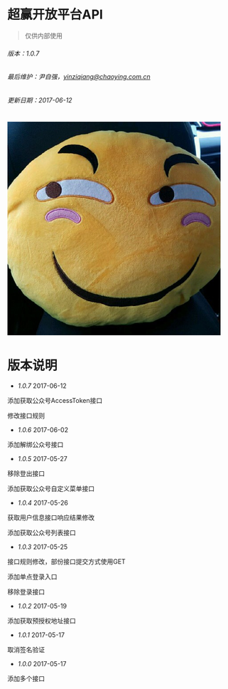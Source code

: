 # 超赢开放平台API

> 仅供内部使用

###### 版本：1.0.7

###### 最后维护：尹自强，yinziqiang@chaoying.com.cn

###### 更新日期：2017-06-12

# ![](/assets/尹自强7.jpg)

# 版本说明

* _1.0.7_  2017-06-12

添加获取公众号AccessToken接口

修改接口规则

* _1.0.6_  2017-06-02

添加解绑公众号接口

* _1.0.5_  2017-05-27

移除登出接口

添加获取公众号自定义菜单接口

* _1.0.4_  2017-05-26

获取用户信息接口响应结果修改

添加获取公众号列表接口

* _1.0.3_  2017-05-25

接口规则修改，部份接口提交方式使用GET

添加单点登录入口

移除登录接口

* _1.0.2_  2017-05-19

添加获取预授权地址接口

* _1.0.1_  2017-05-17

取消签名验证

* _1.0.0_  2017-05-17

添加多个接口

